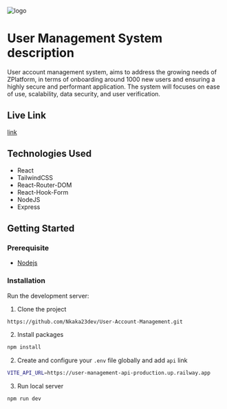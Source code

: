 ![logo](https://user-images.githubusercontent.com/62412678/239474689-33dffcc8-ef88-4620-8e12-605e442b669c.PNG)

# User Management System description

User account management system, aims to address the growing needs of ZPlatform, in terms of onboarding around 1000 new users  and ensuring a highly secure and performant application.
The system will focuses on ease of use, scalability, data security, and user verification.


## Live Link

[link](https://account-mgmt.netlify.app/)


## Technologies Used

- React
- TailwindCSS
- React-Router-DOM
- React-Hook-Form
- NodeJS
- Express

## Getting Started

### Prerequisite

- [Nodejs](https://nodejs.org/en/download/)

### Installation

Run the development server:

1. Clone the project

```bash
https://github.com/Nkaka23dev/User-Account-Management.git
```

2. Install packages

```bash
npm install
``` 

2. Create  and configure your  ```.env``` file
 globally and add ```api``` link
```bash
VITE_API_URL=https://user-management-api-production.up.railway.app
``` 

3. Run local server

```bash
npm run dev
```

